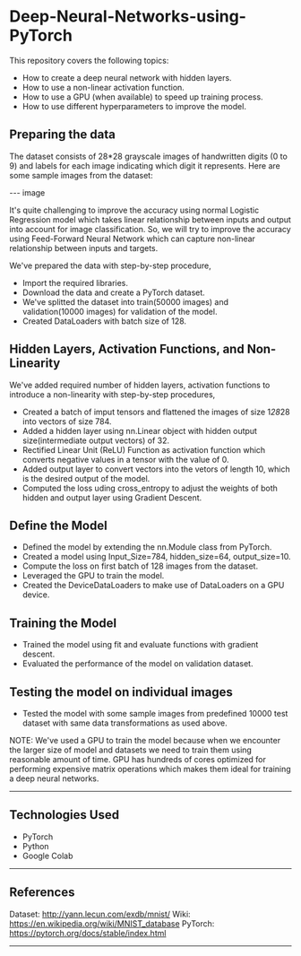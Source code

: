 # Deep-Neural-Networks-using-PyTorch

This repository covers the following topics:
- How to create a deep neural network with hidden layers.
- How to use a non-linear activation function.
- How to use a GPU (when available) to speed up training process.
- How to use different hyperparameters to improve the model.

## Preparing the data

The dataset consists of 28*28 grayscale images of handwritten digits (0 to 9) and labels for each image indicating which digit it represents. Here are some sample images from the dataset:

--- image

It's quite challenging to improve the accuracy using normal Logistic Regression model which takes linear relationship between inputs and output into account for image classification. So, we will try to improve the accuracy using Feed-Forward Neural Network which can capture non-linear relationship between inputs and targets.

We've prepared the data with step-by-step procedure,
- Import the required libraries.
- Download the data and create a PyTorch dataset.
- We've splitted the dataset into train(50000 images) and validation(10000 images) for validation of the model.
- Created DataLoaders with batch size of 128.

## Hidden Layers, Activation Functions, and Non-Linearity

We've added required number of hidden layers, activation functions to introduce a non-linearity with step-by-step procedures,
- Created a batch of imput tensors and flattened the images of size 1*28*28 into vectors of size 784.
- Added a hidden layer using nn.Linear object with hidden output size(intermediate output vectors) of 32.
- Rectified Linear Unit (ReLU) Function as activation function which converts negative values in a tensor with the value of 0.
- Added output layer to convert vectors into the vetors of length 10, which is the desired output of the model.
- Computed the loss uding cross_entropy to adjust the weights of both hidden and output layer using Gradient Descent.

## Define the Model

- Defined the model by extending the nn.Module class from PyTorch.
- Created a model using Input_Size=784, hidden_size=64, output_size=10.
- Compute the loss on first batch of 128 images from the dataset.
- Leveraged the GPU to train the model.
- Created the DeviceDataLoaders to make use of DataLoaders on a GPU device.

## Training the Model

- Trained the model using fit and evaluate functions with gradient descent.
- Evaluated the performance of the model on validation dataset.

## Testing the model on individual images

- Tested the model with some sample images from predefined 10000 test dataset with same data transformations as used above.

NOTE: We've used a GPU to train the model because when we encounter the larger size of model and datasets we need to train them using reasonable amount of time.
GPU has hundreds of cores optimized for performing expensive matrix operations which makes them ideal for training a deep neural networks.

----------------------------------------------------------

## Technologies Used

- PyTorch
- Python
- Google Colab

----------------------------------------------------------

## References

Dataset: http://yann.lecun.com/exdb/mnist/
Wiki: https://en.wikipedia.org/wiki/MNIST_database
PyTorch: https://pytorch.org/docs/stable/index.html

----------------------------------------------------------
